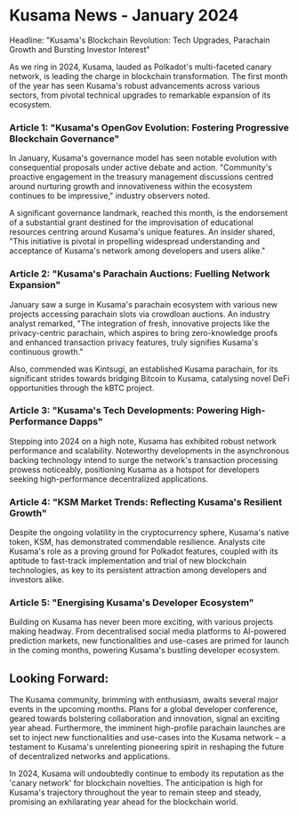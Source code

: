 # Kusama News - January 2024

Headline: "Kusama's Blockchain Revolution: Tech Upgrades, Parachain Growth and Bursting Investor Interest"

As we ring in 2024, Kusama, lauded as Polkadot's multi-faceted canary network, is leading the charge in blockchain transformation. The first month of the year has seen Kusama's robust advancements across various sectors, from pivotal technical upgrades to remarkable expansion of its ecosystem.

### Article 1: "Kusama's OpenGov Evolution: Fostering Progressive Blockchain Governance"
    
In January, Kusama's governance model has seen notable evolution with consequential proposals under active debate and action. "Community's proactive engagement in the treasury management discussions centred around nurturing growth and innovativeness within the ecosystem continues to be impressive," industry observers noted.

A significant governance landmark, reached this month, is the endorsement of a substantial grant destined for the improvisation of educational resources centring around Kusama's unique features. An insider shared, "This initiative is pivotal in propelling widespread understanding and acceptance of Kusama's network among developers and users alike."

### Article 2: "Kusama's Parachain Auctions: Fuelling Network Expansion"
    
January saw a surge in Kusama's parachain ecosystem with various new projects accessing parachain slots via crowdloan auctions. An industry analyst remarked, "The integration of fresh, innovative projects like the privacy-centric parachain, which aspires to bring zero-knowledge proofs and enhanced transaction privacy features, truly signifies Kusama's continuous growth."

Also, commended was Kintsugi, an established Kusama parachain, for its significant strides towards bridging Bitcoin to Kusama, catalysing novel DeFi opportunities through the kBTC project.

### Article 3: "Kusama's Tech Developments: Powering High-Performance Dapps"

Stepping into 2024 on a high note, Kusama has exhibited robust network performance and scalability. Noteworthy developments in the asynchronous backing technology intend to surge the network's transaction processing prowess noticeably, positioning Kusama as a hotspot for developers seeking high-performance decentralized applications.

### Article 4: "KSM Market Trends: Reflecting Kusama's Resilient Growth"

Despite the ongoing volatility in the cryptocurrency sphere, Kusama's native token, KSM, has demonstrated commendable resilience. Analysts cite Kusama's role as a proving ground for Polkadot features, coupled with its aptitude to fast-track implementation and trial of new blockchain technologies, as key to its persistent attraction among developers and investors alike.

### Article 5: "Energising Kusama's Developer Ecosystem"

Building on Kusama has never been more exciting, with various projects making headway. From decentralised social media platforms to AI-powered prediction markets, new functionalities and use-cases are primed for launch in the coming months, powering Kusama's bustling developer ecosystem.

## Looking Forward:

The Kusama community, brimming with enthusiasm, awaits several major events in the upcoming months. Plans for a global developer conference, geared towards bolstering collaboration and innovation, signal an exciting year ahead. Furthermore, the imminent high-profile parachain launches are set to inject new functionalities and use-cases into the Kusama network – a testament to Kusama's unrelenting pioneering spirit in reshaping the future of decentralized networks and applications. 

In 2024, Kusama will undoubtedly continue to embody its reputation as the 'canary network' for blockchain novelties. The anticipation is high for Kusama's trajectory throughout the year to remain steep and steady, promising an exhilarating year ahead for the blockchain world.